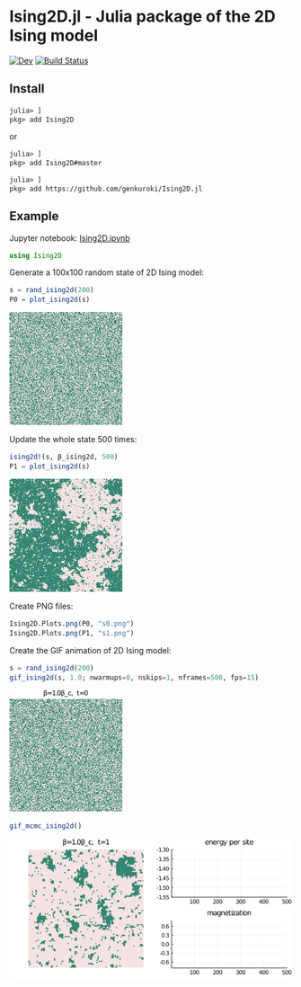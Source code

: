 # Ising2D.jl - Julia package of the 2D Ising model

<!-- [![Stable](https://img.shields.io/badge/docs-stable-blue.svg)](https://genkuroki.github.io/Ising2D.jl/stable) -->
[![Dev](https://img.shields.io/badge/docs-dev-blue.svg)](https://genkuroki.github.io/Ising2D.jl/dev)
[![Build Status](https://travis-ci.com/genkuroki/Ising2D.jl.svg?branch=master)](https://travis-ci.com/genkuroki/Ising2D.jl)

## Install

```
julia> ]
pkg> add Ising2D
```

or

```
julia> ]
pkg> add Ising2D#master
```

```
julia> ]
pkg> add https://github.com/genkuroki/Ising2D.jl
```

## Example

Jupyter notebook: [Ising2D.ipynb](https://nbviewer.jupyter.org/github/genkuroki/Ising2D.jl/blob/master/Ising2D.ipynb)

```julia
using Ising2D
```

Generate a 100x100 random state of 2D Ising model:

```julia
s = rand_ising2d(200)
P0 = plot_ising2d(s)
```

<img src="s0.png" />

Update the whole state 500 times:

```julia
ising2d!(s, β_ising2d, 500)
P1 = plot_ising2d(s)
```

<img src="s1.png" />

Create PNG files:

```julia
Ising2D.Plots.png(P0, "s0.png")
Ising2D.Plots.png(P1, "s1.png")
```

Create the GIF animation of 2D Ising model:

```julia
s = rand_ising2d(200)
gif_ising2d(s, 1.0; nwarmups=0, nskips=1, nframes=500, fps=15)
```
<img src="ising2d.gif" />

```julia
gif_mcmc_ising2d()
```

<img src="ising2d_mcmc.gif" />